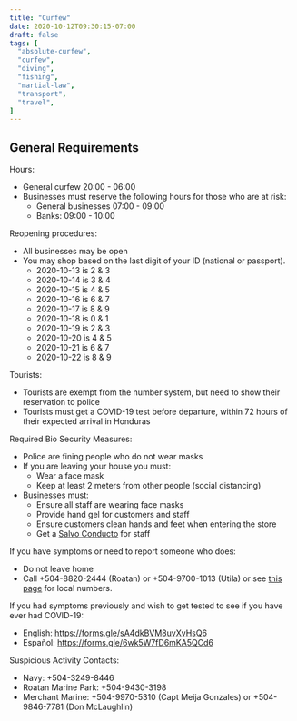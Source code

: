 ```yaml
---
title: "Curfew"
date: 2020-10-12T09:30:15-07:00
draft: false
tags: [
  "absolute-curfew",
  "curfew",
  "diving",
  "fishing",
  "martial-law",
  "transport",
  "travel",
]
---
```


General Requirements
--------------------

Hours:
* General curfew 20:00 - 06:00
* Businesses must reserve the following hours for those who are at risk:
  * General businesses 07:00 - 09:00
  * Banks: 09:00 - 10:00

Reopening procedures:
* All businesses may be open
* You may shop based on the last digit of your ID (national or passport).
  * 2020-10-13 is 2 & 3
  * 2020-10-14 is 3 & 4
  * 2020-10-15 is 4 & 5
  * 2020-10-16 is 6 & 7
  * 2020-10-17 is 8 & 9
  * 2020-10-18 is 0 & 1
  * 2020-10-19 is 2 & 3
  * 2020-10-20 is 4 & 5
  * 2020-10-21 is 6 & 7
  * 2020-10-22 is 8 & 9

Tourists:
* Tourists are exempt from the number system, but need to show their
  reservation to police
* Tourists must get a COVID-19 test before departure, within 72 hours of their
  expected arrival in Honduras

Required Bio Security Measures:
* Police are fining people who do not wear masks
* If you are leaving your house you must:
  * Wear a face mask
  * Keep at least 2 meters from other people (social distancing)
* Businesses must:
  * Ensure all staff are wearing face masks
  * Provide hand gel for customers and staff
  * Ensure customers clean hands and feet when entering the store
  * Get a [Salvo Conducto](https://serviciospoliciales.gob.hn/salvoconductos)
    for staff

If you have symptoms or need to report someone who does:
* Do not leave home
* Call +504-8820-2444 (Roatan) or +504-9700-1013 (Utila) or see [this
  page](http://covid19roatan.com/emergency-numbers/) for local numbers.

If you had symptoms previously and wish to get tested to see if you have ever
had COVID-19:
* English: https://forms.gle/sA4dkBVM8uvXvHsQ6
* Español: https://forms.gle/6wk5W7fD6mKA5QCd6

Suspicious Activity Contacts:
* Navy: +504-3249-8446
* Roatan Marine Park: +504-9430-3198
* Merchant Marine: +504-9970-5310 (Capt Meija Gonzales) or +504-9846-7781 (Don
  McLaughlin)
